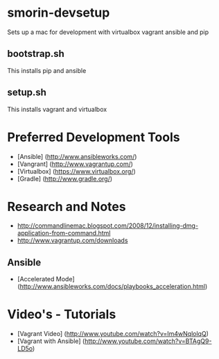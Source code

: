smorin-devsetup
========

Sets up a mac for development with virtualbox vagrant ansible and pip

bootstrap.sh
----
This installs pip and ansible

setup.sh
----
This installs vagrant and virtualbox



Preferred Development Tools
=====
- [Ansible] (http://www.ansibleworks.com/)
- [Vangrant] (http://www.vagrantup.com/)
- [Virtualbox] (https://www.virtualbox.org/)
- [Gradle] (http://www.gradle.org/)


# Research and Notes
* <http://commandlinemac.blogspot.com/2008/12/installing-dmg-application-from-command.html>
* <http://www.vagrantup.com/downloads>

Ansible
------
- [Accelerated Mode] (http://www.ansibleworks.com/docs/playbooks_acceleration.html)


Video's - Tutorials
======
- [Vagrant Video] (http://www.youtube.com/watch?v=Im4wNqlolqQ)
- [Vagrant with Ansible] (http://www.youtube.com/watch?v=BTAgQ9-LD5o) 
